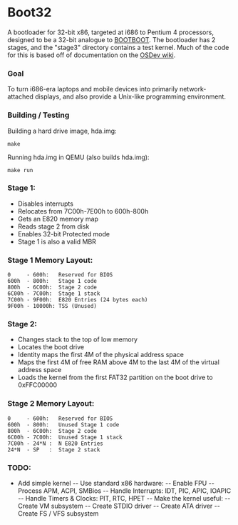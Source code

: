 # Boot32
A bootloader for 32-bit x86, targeted at i686 to Pentium 4 processors,
designed to be a 32-bit analogue to [BOOTBOOT](https://gitlab.com/bztsrc/bootboot).
The bootloader has 2 stages, and the "stage3" directory contains a test kernel.
Much of the code for this is based off of documentation on the [OSDev wiki](https://wiki.osdev.org/Main_Page).

### Goal
To turn i686-era laptops and mobile devices into primarily network-attached displays,
and also provide a Unix-like programming environment.

### Building / Testing
Building a hard drive image, hda.img: 
```
make
```

Running hda.img in QEMU (also builds hda.img):
```
make run
```

### Stage 1:
- Disables interrupts
- Relocates from 7C00h-7E00h to 600h-800h
- Gets an E820 memory map
- Reads stage 2 from disk
- Enables 32-bit Protected mode
- Stage 1 is also a valid MBR

### Stage 1 Memory Layout:
```
0     - 600h:   Reserved for BIOS
600h  - 800h:   Stage 1 code
800h  - 6C00h:  Stage 2 code
6C00h - 7C00h:  Stage 1 stack
7C00h - 9F00h:  E820 Entries (24 bytes each)
9F00h - 10000h: TSS (Unused)
```

### Stage 2:
- Changes stack to the top of low memory
- Locates the boot drive
- Identity maps the first 4M of the physical address space
- Maps the first 4M of free RAM above 4M to the last 4M of the virtual address space
- Loads the kernel from the first FAT32 partition on the boot drive to 0xFFC00000

### Stage 2 Memory Layout:
```
0     - 600h:   Reserved for BIOS
600h  - 800h:   Unused Stage 1 code
800h  - 6C00h:  Stage 2 code
6C00h - 7C00h:  Unused Stage 1 stack
7C00h - 24*N :  N E820 Entries
24*N  - SP   :  Stage 2 stack
```

### TODO:
- Add simple kernel
-- Use standard x86 hardware:
--  Enable FPU
-- Process APM, ACPI, SMBios
-- Handle Interrupts: IDT, PIC, APIC, IOAPIC
-- Handle Timers & Clocks: PIT, RTC, HPET
-- Make the kernel useful:
-- Create VM subsystem
-- Create STDIO driver
-- Create ATA driver
-- Create FS / VFS subsystem
